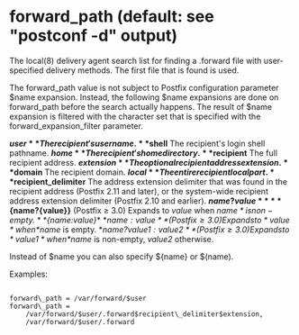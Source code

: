 # forward_path (default: see "postconf -d" output)
 The local(8) delivery agent search list for finding a .forward
file with user-specified delivery methods. The first file that is
found is used. 


 The forward\_path value is not subject to Postfix configuration
parameter $name expansion. Instead, the following $name expansions
are done on forward\_path before the search actually happens.
The result of $name expansion is
filtered with the character set that is specified with the
forward\_expansion\_filter parameter. 



**$user**
The recipient's username. 
**$shell**
The recipient's login shell pathname. 
**$home**
The recipient's home directory. 
**$recipient**
The full recipient address. 
**$extension**
The optional recipient address extension. 
**$domain**
The recipient domain. 
**$local**
The entire recipient localpart. 
**$recipient\_delimiter**
The address extension delimiter that was found in the recipient
address (Postfix 2.11 and later), or the system-wide recipient
address extension delimiter (Postfix 2.10 and earlier). 
**${name?value}**
**${name?{value}}** (Postfix ≥ 3.0)
Expands to *value* when *$name* is non-empty. 
**${name:value}**
**${name:{value}}** (Postfix ≥ 3.0)
Expands to *value* when *$name* is empty. 
**${name?{value1}:{value2}}** (Postfix ≥ 3.0)
Expands to *value1* when *$name* is non-empty,
*value2* otherwise. 


Instead of $name you can also specify ${name} or $(name).




Examples:




```

forward\_path = /var/forward/$user
forward\_path =
    /var/forward/$user/.forward$recipient\_delimiter$extension,
    /var/forward/$user/.forward

```

